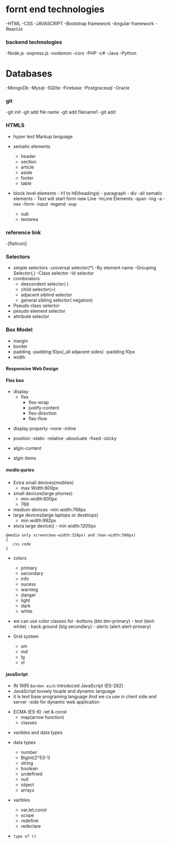 # fornt end technologies
-HTML
-CSS
-JAVASCRIPT
-Bootstrap framework
-Angular framework
-ReactJs

### backend technologies


-Node.js
    -express.js
    -nodemon
    -cors
-PHP
-c#
-Java 
-Python

# Databases
-MongoDb
-Mysql
-SQlite
-Firebase
-Postgracesql
-Oracle


### git
-git init
-git add file name
-git add filename1 
-git add 

### HTMLS
 - hyper text  Markup language
 - sematic elements
      - header
      - section
      - article
      - aside
      - footer
      - table

 - block level elements
       - h1 to h6(headings)
       - paragraph
       - div
       -all sematic elements
       - Text will start form new Line
 -InLine Elements
     -span
     -ing
     -a
     -nav
     -form
     -input
     -legend
     -sup
     - sub
    - textarea
### reference link
 -[flaticon]
 ### Selectors

 + simple selectors
      -universal selector(*)
      -By element name
      -Grouping Selector(,)
      -Class selector
      -Id selector
+ combinators
   + descendent selector( )
   + child selector(>)
   + adjacent siblind selector
   + general sibling selector( negation)
+ Pseudo class selector
+ pesudo element selector
+ attribute selector

### Box Model
+ margin
+ border
+ padding
   -padding:10px(_all adjacent sides)
   -padding:10px 
+ width
#### Responsive Web Design
#### Flex box

   - display
      - flex
         - flex-wrap
         - justify-content
         - flex-direction
         - flex-flow


    
+ display property
    -none
    -inline

+ position
     -static
     -relative
     -absoluate
     -fixed
     -sticky
+ algin-content
+ algin items
##### media quries
- Extra small devices(moblies)
     - max Width:600px
- small devices(large phones)
     - min-width:600px
     - 768
- medium devices
      -min width:768px
- large devices(large laptops or desktops)
    - min width:992px
- etxra large device()
      - min width:1200px
```
@media only screen(max-width:320px) and (max-width:500px)
{
   css code
}
```
+ colors
  - primary
  - secondary
  - info
  - sucess
  - warning
  - danger
  - light
  - dark
  - white

+ we can use color classes for
      -bottons (btn btn-primary)
      - text (text-white)
      - back ground (big secondary)
      - alerts (alert alert-primary)
+ Grid system
     - sm
     - md
     - lg
     - xl
#### javaScript

+ IN 1995 `Barden eich` introduced JavaScript (ES-262)
+ JavaScript loosely touple and dynamic language
+ it is text base programing language And we ca use in client side and server -side for dynamic web application
- ECMA (ES-6)
     -let & const
     - map(arrow function)
     - classes
+ varibles and data types
+ data types
     - number
     - BigInt(2^53-1)
     - string
     - boolean
     - undefined
     - null
     - object
     - arrays
+ varibles
     - var,let,const
     - scope 
     - redefine
     - redeclare


+ `type of ()`
  



 
